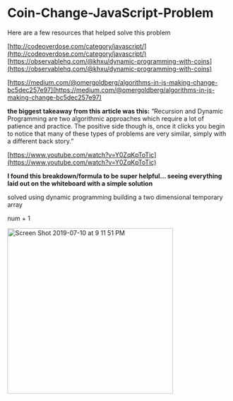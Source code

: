 # Coin-Change-JavaScript-Problem


Here are a few resources that helped solve this problem


[http://codeoverdose.com/category/javascript/](http://codeoverdose.com/category/javascript/)
[https://observablehq.com/@khxu/dynamic-programming-with-coins](https://observablehq.com/@khxu/dynamic-programming-with-coins)

[https://medium.com/@omergoldberg/algorithms-in-js-making-change-bc5dec257e97](https://medium.com/@omergoldberg/algorithms-in-js-making-change-bc5dec257e97)

**the biggest takeaway from this article was this:**
“Recursion and Dynamic Programming are two algorithmic approaches which require a lot of patience and practice. The positive side though is, once it clicks you begin to notice that many of these types of problems are very similar, simply with a different back story.”


[https://www.youtube.com/watch?v=Y0ZqKpToTic](https://www.youtube.com/watch?v=Y0ZqKpToTic)

**I found this breakdown/formula to be super helpful… seeing everything laid out on the whiteboard with a simple solution**

solved using dynamic programming
building a two dimensional temporary array

num + 1 

<img width="375" alt="Screen Shot 2019-07-10 at 9 11 51 PM" src="https://user-images.githubusercontent.com/10871164/61017295-43b69700-a358-11e9-88b1-2362d19b9ee4.png">


